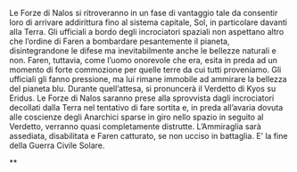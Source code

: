 Le Forze di Nalos si ritroveranno in un fase di vantaggio tale da consentir loro di arrivare addirittura fino al sistema capitale, Sol, in particolare davanti alla Terra. Gli ufficiali a bordo degli incrociatori spaziali non aspettano altro che l’ordine di Faren a bombardare pesantemente il pianeta, disintegrandone le difese ma inevitabilmente anche le bellezze naturali e non. Faren, tuttavia, come l’uomo onorevole che era, esita in preda ad un momento di forte commozione per quelle terre da cui tutti proveniamo. Gli ufficiali gli fanno pressione, ma lui rimane immobile ad ammirare la bellezza del pianeta blu. Durante quell’attesa, si pronuncerà il Verdetto di Kyos su Eridus. Le Forze di Nalos saranno prese alla sprovvista dagli incrociatori decollati dalla Terra nel tentativo di fare sortita e, in preda all’avaria dovuta alle coscienze degli Anarchici sparse in giro nello spazio in seguito al Verdetto, verranno quasi completamente distrutte. L’Ammiraglia sarà assediata, disabilitata e Faren catturato, se non ucciso in battaglia. E’ la fine della Guerra Civile Solare.

**